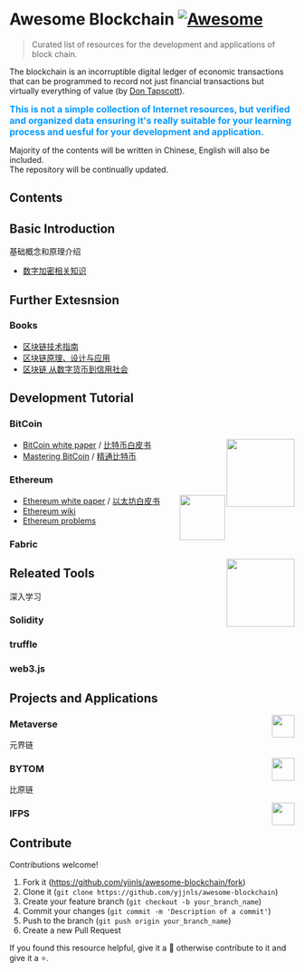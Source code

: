 # Awesome Blockchain [![Awesome](https://awesome.re/badge.svg)](https://github.com/yjjnls/awesome-blockchain)
>Curated list of resources for the development and applications of block chain.

The blockchain is an incorruptible digital ledger of economic transactions that can be programmed to record not just financial transactions but virtually everything of value (by [Don Tapscott](https://www.linkedin.com/pulse/whats-next-generation-internet-surprise-its-all-don-tapscott)).

<font color=#0099ff size=3>**This is not a simple collection of Internet resources, but verified and organized data ensuring it's really suitable for your learning process and uesful for your development and application.**</font> 

Majority of the contents will be written in Chinese, English will also be included.   
The repository will be continually updated.


## Contents


## Basic Introduction
基础概念和原理介绍
*  [数字加密相关知识](./Basic/crypto.md)

## Further Extesnsion
### Books
*  [区块链技术指南](https://yeasy.gitbooks.io/blockchain_guide/content/)
*  [区块链原理、设计与应用](https://github.com/yjjnls/books/blob/master/block%20chain/%E5%8C%BA%E5%9D%97%E9%93%BE%E5%8E%9F%E7%90%86%E3%80%81%E8%AE%BE%E8%AE%A1%E4%B8%8E%E5%BA%94%E7%94%A8.pdf)
*  [区块链 从数字货币到信用社会](https://github.com/yjjnls/books/blob/master/block%20chain/%E5%8C%BA%E5%9D%97%E9%93%BE%20%E4%BB%8E%E6%95%B0%E5%AD%97%E8%B4%A7%E5%B8%81%E5%88%B0%E4%BF%A1%E7%94%A8%E7%A4%BE%E4%BC%9A.pdf)

## Development Tutorial
### BitCoin 
[<img src="https://bitcoin.org/img/icons/logotop.svg" align="right" width="120">](https://www.hyperledger.org/projects/fabric)
*  [BitCoin white paper](https://bitcoin.org/bitcoin.pdf) / [比特币白皮书](http://www.8btc.com/wiki/bitcoin-a-peer-to-peer-electronic-cash-system)
*  [Mastering BitCoin](https://github.com/bitcoinbook/bitcoinbook) / [精通比特币](http://zhibimo.com/read/wang-miao/mastering-bitcoin/index.html)

### Ethereum
[<img src="https://github.com/yjjnls/Notes/blob/master/img/ethereum.png" align="right" width="80">](https://www.hyperledger.org/projects/fabric)
*  [Ethereum white paper](https://github.com/ethereum/wiki/wiki/White-Paper) / [以太坊白皮书](./Ethereum/white%20paper.md)
*  [Ethereum wiki](https://github.com/ethereum/wiki/wiki)
*  [Ethereum problems](https://github.com/ethereum/wiki/wiki/Problems)


### Fabric 
[<img src="https://www.hyperledger.org/wp-content/uploads/2018/03/Hyperledger_Fabric_Logo_Color.png" align="right" width="120">](https://www.hyperledger.org/projects/fabric)


## Releated Tools
深入学习
### Solidity
### truffle
### web3.js

## Projects and Applications

[<img src="https://avatars3.githubusercontent.com/u/22163706?s=200&v=4" align="right" width="40">](https://github.com/mvs-org/metaverse)
### Metaverse
元界链


[<img src="https://avatars0.githubusercontent.com/u/28505705?s=200&v=4" align="right" width="40">](https://github.com/Bytom/bytom)
### BYTOM 
比原链

[<img src="https://avatars2.githubusercontent.com/u/10536621?s=200&v=4" align="right" width="40">](https://github.com/ipfs/ipfs)
### IFPS

## Contribute

Contributions welcome! 

1. Fork it (https://github.com/yjjnls/awesome-blockchain/fork)
2. Clone it (`git clone https://github.com/yjjnls/awesome-blockchain`)
3. Create your feature branch (`git checkout -b your_branch_name`)
4. Commit your changes (`git commit -m 'Description of a commit'`)
5. Push to the branch (`git push origin your_branch_name`)
6. Create a new Pull Request

If you found this resource helpful, give it a 🌟 otherwise contribute to it and give it a ⭐️.